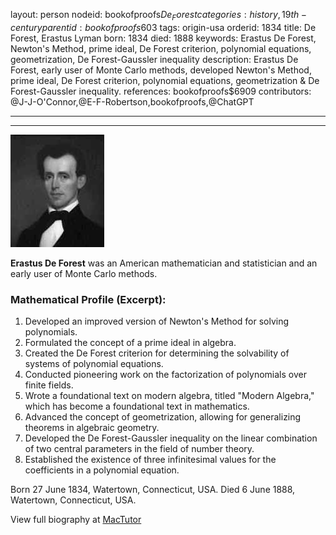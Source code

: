layout: person
nodeid: bookofproofs$De_Forest
categories: history,19th-century
parentid: bookofproofs$603
tags: origin-usa
orderid: 1834
title: De Forest, Erastus Lyman
born: 1834
died: 1888
keywords: Erastus De Forest, Newton's Method, prime ideal, De Forest criterion, polynomial equations, geometrization, De Forest-Gaussler inequality
description: Erastus De Forest, early user of Monte Carlo methods, developed Newton's Method, prime ideal, De Forest criterion, polynomial equations, geometrization & De Forest-Gaussler inequality.
references: bookofproofs$6909
contributors: @J-J-O'Connor,@E-F-Robertson,bookofproofs,@ChatGPT

---



---

![De_Forest.jpg](https://github.com/bookofproofs/bookofproofs.github.io/blob/main/_sources/_assets/images/portraits/De_Forest.jpg?raw=true)

**Erastus De Forest** was an American mathematician and statistician and an early user of Monte Carlo methods.

### Mathematical Profile (Excerpt):
1. Developed an improved version of Newton's Method for solving polynomials.
2. Formulated the concept of a prime ideal in algebra.
3. Created the De Forest criterion for determining the solvability of systems of polynomial equations.
4. Conducted pioneering work on the factorization of polynomials over finite fields.
5. Wrote a foundational text on modern algebra, titled "Modern Algebra," which has become a foundational text in mathematics.
6. Advanced the concept of geometrization, allowing for generalizing theorems in algebraic geometry.
7. Developed the De Forest-Gaussler inequality on the linear combination of two central parameters in the field of number theory.
8. Established the existence of three infinitesimal values for the coefficients in a polynomial equation.

Born 27 June 1834, Watertown, Connecticut, USA. Died 6 June 1888, Watertown, Connecticut, USA.

View full biography at [MacTutor](https://mathshistory.st-andrews.ac.uk/Biographies/De_Forest/)
